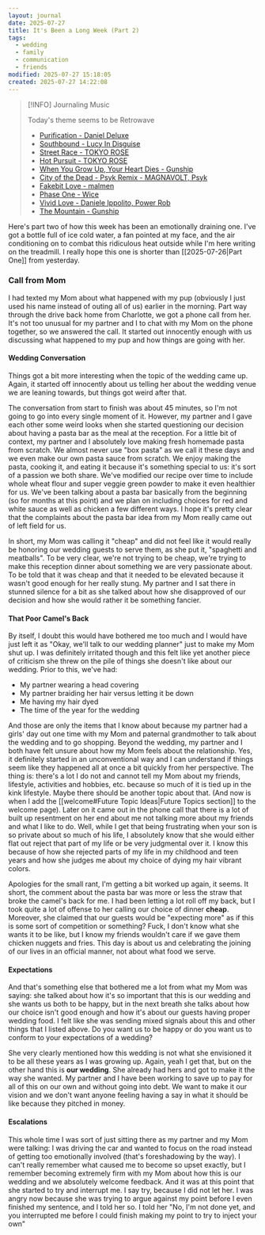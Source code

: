 ```yaml
---
layout: journal
date: 2025-07-27
title: It's Been a Long Week (Part 2)
tags:
  - wedding
  - family
  - communication
  - friends
modified: 2025-07-27 15:18:05
created: 2025-07-27 14:22:08
---
```

> [!INFO] Journaling Music
> 
> Today's theme seems to be Retrowave
> 
> - [Purification - Daniel Deluxe](https://open.spotify.com/track/5caIlq2BbPS6aTEVsobSZA)
> - [Southbound - Lucy In Disguise](https://open.spotify.com/track/5jAC1CFdCLUJdcsovf49TR)
> - [Street Race - TOKYO ROSE](https://open.spotify.com/track/6lERLuroPxJR48zsUfNqlD)
> - [Hot Pursuit - TOKYO ROSE](https://open.spotify.com/track/1E8XakG7zdkUmfQXL8emVh)
> - [When You Grow Up, Your Heart Dies - Gunship](https://open.spotify.com/track/0d3O2HCMzSblmSsWd9Lgh2)
> - [City of the Dead - Psyk Remix - MAGNAVOLT, Psyk](https://open.spotify.com/track/6icGFHNBk9KneS00CDwfmz)
> - [Fakebit Love - malmen](https://open.spotify.com/track/6lM3qkspn7qccHLSbZNBDJ)
> - [Phase One - Wice](https://open.spotify.com/track/2HcV7O3id4vdF4p6IGq8bg)
> - [Vivid Love - Daniele Ippolito, Power Rob](https://open.spotify.com/track/6jpv6NH6XP4UdJ0FRb0vDL)
> - [The Mountain - Gunship](https://open.spotify.com/track/5TxotO7jpRFwG1dR1suT7G)

Here's part two of how this week has been an emotionally draining one.  I've got a bottle full of ice cold water, a fan pointed at my face, and the air conditioning on to combat this ridiculous heat outside while I'm here writing on the treadmill.  I really hope this one is shorter than [[2025-07-26|Part One]] from yesterday.
### Call from Mom
I had texted my Mom about what happened with my pup (obviously I just used his name instead of outing all of us) earlier in the morning.  Part way through the drive back home from Charlotte, we got a phone call from her.  It's not too unusual for my partner and I to chat with my Mom on the phone together, so we answered the call.  It started out innocently enough with us discussing what happened to my pup and how things are going with her.
#### Wedding Conversation
Things got a bit more interesting when the topic of the wedding came up.  Again, it started off innocently about us telling her about the wedding venue we are leaning towards, but things got weird after that.

The conversation from start to finish was about 45 minutes, so I'm not going to go into every single moment of it.  However, my partner and I gave each other some weird looks when she started questioning our decision about having a pasta bar as the meal at the reception.  For a little bit of context, my partner and I absolutely love making fresh homemade pasta from scratch.  We almost never use "box pasta" as we call it these days and we even make our own pasta sauce from scratch.  We enjoy making the pasta, cooking it, and eating it because it's something special to us: it's sort of a passion we both share.  We've modified our recipe over time to include whole wheat flour and super veggie green powder to make it even healthier for us.  We've been talking about a pasta bar basically from the beginning (so for months at this point) and we plan on including choices for red and white sauce as well as chicken a few different ways.  I hope it's pretty clear that the complaints about the pasta bar idea from my Mom really came out of left field for us.

In short, my Mom was calling it "cheap" and did not feel like it would really be honoring our wedding guests to serve them, as she put it, "spaghetti and meatballs".  To be very clear, we're not trying to be cheap, we're trying to make this reception dinner about something we are very passionate about.  To be told that it was cheap and that it needed to be elevated because it wasn't good enough for her really stung.  My partner and I sat there in stunned silence for a bit as she talked about how she disapproved of our decision and how she would rather it be something fancier.
#### That Poor Camel's Back
By itself, I doubt this would have bothered me too much and I would have just left it as "Okay, we'll talk to our wedding planner" just to make my Mom shut up.  I was definitely irritated though and this felt like yet another piece of criticism she threw on the pile of things she doesn't like about our wedding.  Prior to this, we've had:

- My partner wearing a head covering
- My partner braiding her hair versus letting it be down
- Me having my hair dyed
- The time of the year for the wedding

And those are only the items that I know about because my partner had a girls' day out one time with my Mom and paternal grandmother to talk about the wedding and to go shopping.  Beyond the wedding, my partner and I both have felt unsure about how my Mom feels about the relationship.  Yes, it definitely started in an unconventional way and I can understand if things seem like they happened all at once a bit quickly from her perspective.  The thing is: there's a lot I do not and cannot tell my Mom about my friends, lifestyle, activities and hobbies, etc. because so much of it is tied up in the kink lifestyle.  Maybe there should be another topic about that. (And now is when I add the [[welcome#Future Topic Ideas|Future Topics section]] to the welcome page).  Later on it came out in the phone call that there is a lot of built up resentment on her end about me not talking more about my friends and what I like to do.  Well, while I get that being frustrating when your son is so private about so much of his life, I absolutely know that she would either flat out reject that part of my life or be very judgmental over it.  I know this because of how she rejected parts of my life in my childhood and teen years and how she judges me about my choice of dying my hair vibrant colors.

Apologies for the small rant, I'm getting a bit worked up again, it seems.  It short, the comment about the pasta bar was more or less the straw that broke the camel's back for me.  I had been letting a lot roll off my back, but I took quite a lot of offense to her calling our choice of dinner **cheap**.  Moreover, she claimed that our guests would be "expecting more" as if this is some sort of competition or something? Fuck, I don't know what she wants it to be like, but I know my friends wouldn't care if we gave them chicken nuggets and fries.  This day is about us and celebrating the joining of our lives in an official manner, not about what food we serve.
#### Expectations
And that's something else that bothered me a lot from what my Mom was saying: she talked about how it's so important that this is our wedding and she wants us both to be happy, but in the next breath she talks about how our choice isn't good enough and how it's about our guests having proper wedding food.  I felt like she was sending mixed signals about this and other things that I listed above.  Do you want us to be happy or do you want us to conform to your expectations of a wedding?

She very clearly mentioned how this wedding is not what she envisioned it to be all these years as I was growing up.  Again, yeah I get that, but on the other hand this is **our wedding**.  She already had hers and got to make it the way she wanted.  My partner and I have been working to save up to pay for all of this on our own and without going into debt.  We want to make it our vision and we don't want anyone feeling having a say in what it should be like because they pitched in money.
#### Escalations
This whole time I was sort of just sitting there as my partner and my Mom were talking: I was driving the car and wanted to focus on the road instead of getting too emotionally involved (that's foreshadowing by the way).  I can't really remember what caused me to become so upset exactly, but I remember becoming extremely firm with my Mom about how this is our wedding and we absolutely welcome feedback.  And it was at this point that she started to try and interrupt me.  I say try, because I did not let her.  I was angry now because she was trying to argue against my point before I even finished my sentence, and I told her so.  I told her "No, I'm not done yet, and you interrupted me before I could finish making my point to try to inject your own"